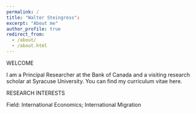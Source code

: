 ```yaml
---
permalink: /
title: "Walter Steingress": 
excerpt: "About me"
author_profile: true
redirect_from: 
  - /about/
  - /about.html
---
```


WELCOME

I am a Principal Researcher at the Bank of Canada and a visiting research scholar at Syracuse University. You can find my curriculum vitae here. 
 
RESEARCH INTERESTS

Field: International Economics; International Migration
